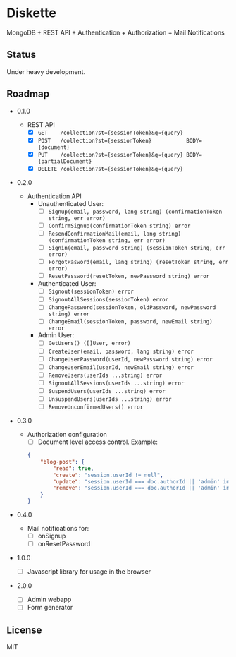 # Diskette

MongoDB + REST API + Authentication + Authorization + Mail Notifications

## Status

Under heavy development.

## Roadmap

- 0.1.0
    - REST API
        - [x] `GET    /collection?st={sessionToken}&q={query}`
        - [x] `POST   /collection?st={sessionToken}           BODY={document}`
        - [x] `PUT    /collection?st={sessionToken}&q={query} BODY={partialDocument}`
        - [x] `DELETE /collection?st={sessionToken}&q={query}`

- 0.2.0
    - Authentication API
        - Unauthenticated User:
            - [ ] `Signup(email, password, lang string) (confirmationToken string, err error)`
            - [ ] `ConfirmSignup(confirmationToken string) error`
            - [ ] `ResendConfirmationMail(email, lang string) (confirmationToken string, err error)`
            - [ ] `Signin(email, password string) (sessionToken string, err error)`
            - [ ] `ForgotPasword(email, lang string) (resetToken string, err error)`
            - [ ] `ResetPassword(resetToken, newPassword string) error`
        - Authenticated User:
            - [ ] `Signout(sessionToken) error`
            - [ ] `SignoutAllSessions(sessionToken) error`
            - [ ] `ChangePassword(sessionToken, oldPassword, newPassword string) error`
            - [ ] `ChangeEmail(sessionToken, password, newEmail string) error`
        - Admin User:
            - [ ] `GetUsers() ([]User, error)`
            - [ ] `CreateUser(email, password, lang string) error`
            - [ ] `ChangeUserPassword(userId, newPassword string) error`
            - [ ] `ChangeUserEmail(userId, newEmail string) error`
            - [ ] `RemoveUsers(userIds ...string) error`
            - [ ] `SignoutAllSessions(userIds ...string) error`
            - [ ] `SuspendUsers(userIds ...string) error`
            - [ ] `UnsuspendUsers(userIds ...string) error`
            - [ ] `RemoveUnconfirmedUsers() error`

- 0.3.0
    - Authorization configuration
        - [ ] Document level access control. Example:
        ```json
        {
            "blog-post": {
                "read": true,
                "create": "session.userId != null",
                "update": "session.userId === doc.authorId || 'admin' in session.userRoles",
                "remove": "session.userId === doc.authorId || 'admin' in session.userRoles"
            }
        }
        ```

- 0.4.0
    - Mail notifications for:
        - [ ] onSignup
        - [ ] onResetPassword

- 1.0.0
    - [ ] Javascript library for usage in the browser

- 2.0.0
    - [ ] Admin webapp
    - [ ] Form generator

## License

MIT
